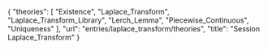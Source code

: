 {
    "theories": [
        "Existence",
        "Laplace_Transform",
        "Laplace_Transform_Library",
        "Lerch_Lemma",
        "Piecewise_Continuous",
        "Uniqueness"
    ],
    "url": "entries/laplace_transform/theories",
    "title": "Session Laplace_Transform"
}